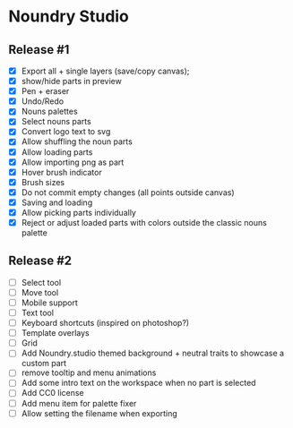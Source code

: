 # Noundry Studio

## Release #1

- [x] Export all + single layers (save/copy canvas);
- [x] show/hide parts in preview
- [x] Pen + eraser
- [x] Undo/Redo
- [x] Nouns palettes
- [x] Select nouns parts
- [x] Convert logo text to svg
- [x] Allow shuffling the noun parts
- [x] Allow loading parts
- [x] Allow importing png as part
- [x] Hover brush indicator
- [x] Brush sizes
- [x] Do not commit empty changes (all points outside canvas)
- [x] Saving and loading
- [x] Allow picking parts individually
- [x] Reject or adjust loaded parts with colors outside the classic nouns palette

## Release #2

- [ ] Select tool
- [ ] Move tool
- [ ] Mobile support
- [ ] Text tool
- [ ] Keyboard shortcuts (inspired on photoshop?)
- [ ] Template overlays
- [ ] Grid
- [ ] Add Noundry.studio themed background + neutral traits to showcase a custom part
- [ ] remove tooltip and menu animations
- [ ] Add some intro text on the workspace when no part is selected
- [ ] Add CC0 license
- [ ] Add menu item for palette fixer
- [ ] Allow setting the filename when exporting